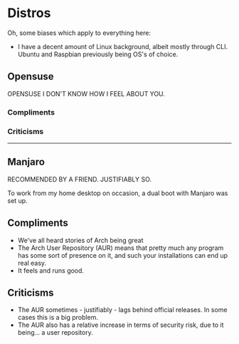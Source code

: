 # Distros

Oh, some biases which apply to everything here:
- I have a decent amount of Linux background, albeit mostly through CLI. Ubuntu and Raspbian previously being OS's of choice.


## Opensuse
OPENSUSE I DON'T KNOW HOW I FEEL ABOUT YOU.

### Compliments

### Criticisms

---

## Manjaro
RECOMMENDED BY A FRIEND. JUSTIFIABLY SO.

To work from my home desktop on occasion, a dual boot with Manjaro was set up.

## Compliments
- We've all heard stories of Arch being great
- The Arch User Repository (AUR) means that pretty much any program has some sort of presence on it, and such your installations can end up real easy.
- It feels and runs good.

## Criticisms
- The AUR sometimes - justifiably - lags behind official releases. In some cases this is a big problem.
- The AUR also has a  relative increase in terms of security risk, due to it being... a user repository.

